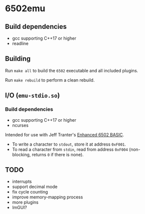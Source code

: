 # 6502emu

## Build dependencies

- gcc supporting C++17 or higher
- readline

## Building

Run `make all` to build the `6502` executable and all included plugins.

Run `make rebuild` to perform a clean rebuild.

## I/O (`emu-stdio.so`)

### Build dependencies

- gcc supporting C++17 or higher
- ncurses

Intended for use with Jeff Tranter's [Enhanced 6502 BASIC](https://github.com/jefftranter/6502/tree/master/asm/ehbasic).

- To write a character to `stdout`, store it at address `0xF001`.
- To read a character from `stdin`, read from address `0xF004` (non-blocking, returns `0` if there is none).

## TODO

- interrupts
- support decimal mode
- fix cycle counting
- improve memory-mapping process
- more plugins
- ImGUI?
